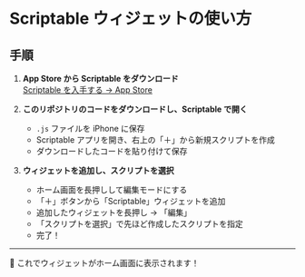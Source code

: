 # Scriptable ウィジェットの使い方

## 手順

1. **App Store から Scriptable をダウンロード**  
   [Scriptable を入手する → App Store](https://apps.apple.com/jp/app/scriptable/id1405459188)

2. **このリポジトリのコードをダウンロードし、Scriptable で開く**  
   - `.js` ファイルを iPhone に保存  
   - Scriptable アプリを開き、右上の「＋」から新規スクリプトを作成  
   - ダウンロードしたコードを貼り付けて保存  

3. **ウィジェットを追加し、スクリプトを選択**  
   - ホーム画面を長押しして編集モードにする  
   - 「＋」ボタンから「Scriptable」ウィジェットを追加  
   - 追加したウィジェットを長押し → 「編集」  
   - 「スクリプトを選択」で先ほど作成したスクリプトを指定  
   - 完了！

---

🧩 これでウィジェットがホーム画面に表示されます！

